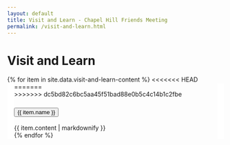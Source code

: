 ```yaml
---
layout: default
title: Visit and Learn - Chapel Hill Friends Meeting
permalink: /visit-and-learn.html
---
```


<h1>Visit and Learn</h1>

<div class="accordion">
  {% for item in site.data.visit-and-learn-content %}
<<<<<<< HEAD
    <div class="card" style="border: solid 0 #fff; border-width: 0 16px 0; border-color: {% cycle '#F7C5DB', '#F7EBC5', '#C5F4C3', '#C5EFF7', '#D8C5F7' %}">
      <div style="border-color: white" class="card-header" id="heading-{{item-tag}}">
=======
    <div class="card" style="border: solid 0 #fff;">
      <div style="border: none; background-color: {% cycle '#F7C5DB', '#F7EBC5', '#C5F4C3', '#C5EFF7', '#D8C5F7' %}" class="card-header" id="heading-{{item.tag}}">
>>>>>>> dc5bd82c6bc5aa45f51bad88e0b5c4c14b1c2fbe
        <h3 class="mb-0">
          <button class="btn btn-link collapsed accordionButton" data-toggle="collapse" data-target="#{{ item.tag }}" aria-expanded="false" aria-controls="{{item.tag}}">
            {{ item.name }}
          </button>
        </h3>
      </div>
      <div id="{{ item.tag }}" class="collapse autoScroll" aria-labelledby="heading-{{item-tag}}" data-parent=".accordion">
        <div class="card-body">
          {{ item.content | markdownify }}
        </div>
      </div>
    </div>
  {% endfor %}
</div>
